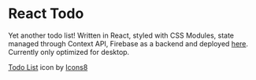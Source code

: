 # React Todo

Yet another todo list! Written in React, styled with CSS Modules, state managed through Context API, Firebase as a backend and deployed [here](https://foxpopuli.github.io/react-todo/). Currently only optimized for desktop.

<a target="_blank" href="https://icons8.com/icon/13550/todo-list">Todo List</a> icon by <a target="_blank" href="https://icons8.com">Icons8</a>
